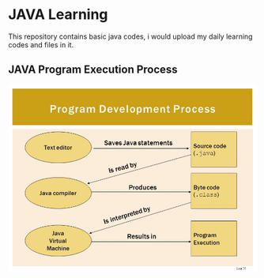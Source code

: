 # JAVA Learning
This repository contains basic java codes, i would upload my daily learning codes and files in it.


## JAVA Program Execution Process

<img src="./images/javaProcess.jpg" width="600" title="Java Execution Process"/>


